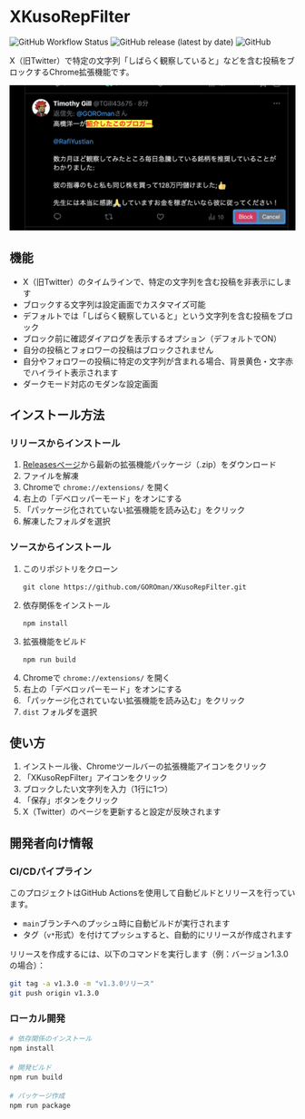 # XKusoRepFilter

![GitHub Workflow Status](https://img.shields.io/github/actions/workflow/status/GOROman/XKusoRepFilter/build.yml?branch=main)
![GitHub release (latest by date)](https://img.shields.io/github/v/release/GOROman/XKusoRepFilter)
![GitHub](https://img.shields.io/github/license/GOROman/XKusoRepFilter)

X（旧Twitter）で特定の文字列「しばらく観察していると」などを含む投稿をブロックするChrome拡張機能です。

![alt text](docs/image.png)

## 機能

- X（旧Twitter）のタイムラインで、特定の文字列を含む投稿を非表示にします
- ブロックする文字列は設定画面でカスタマイズ可能
- デフォルトでは「しばらく観察していると」という文字列を含む投稿をブロック
- ブロック前に確認ダイアログを表示するオプション（デフォルトでON）
- 自分の投稿とフォロワーの投稿はブロックされません
- 自分やフォロワーの投稿に特定の文字列が含まれる場合、背景黄色・文字赤でハイライト表示されます
- ダークモード対応のモダンな設定画面

## インストール方法

### リリースからインストール

1. [Releasesページ](https://github.com/GOROman/XKusoRepFilter/releases)から最新の拡張機能パッケージ（.zip）をダウンロード
2. ファイルを解凍
3. Chromeで `chrome://extensions/` を開く
4. 右上の「デベロッパーモード」をオンにする
5. 「パッケージ化されていない拡張機能を読み込む」をクリック
6. 解凍したフォルダを選択

### ソースからインストール

1. このリポジトリをクローン
   ```
   git clone https://github.com/GOROman/XKusoRepFilter.git
   ```
2. 依存関係をインストール
   ```
   npm install
   ```
3. 拡張機能をビルド
   ```
   npm run build
   ```
4. Chromeで `chrome://extensions/` を開く
5. 右上の「デベロッパーモード」をオンにする
6. 「パッケージ化されていない拡張機能を読み込む」をクリック
7. `dist` フォルダを選択

## 使い方

1. インストール後、Chromeツールバーの拡張機能アイコンをクリック
2. 「XKusoRepFilter」アイコンをクリック
3. ブロックしたい文字列を入力（1行に1つ）
4. 「保存」ボタンをクリック
5. X（Twitter）のページを更新すると設定が反映されます

## 開発者向け情報

### CI/CDパイプライン

このプロジェクトはGitHub Actionsを使用して自動ビルドとリリースを行っています。

- `main`ブランチへのプッシュ時に自動ビルドが実行されます
- タグ（`v*`形式）を付けてプッシュすると、自動的にリリースが作成されます

リリースを作成するには、以下のコマンドを実行します（例：バージョン1.3.0の場合）：

```bash
git tag -a v1.3.0 -m "v1.3.0リリース"
git push origin v1.3.0
```

### ローカル開発

```bash
# 依存関係のインストール
npm install

# 開発ビルド
npm run build

# パッケージ作成
npm run package
```
